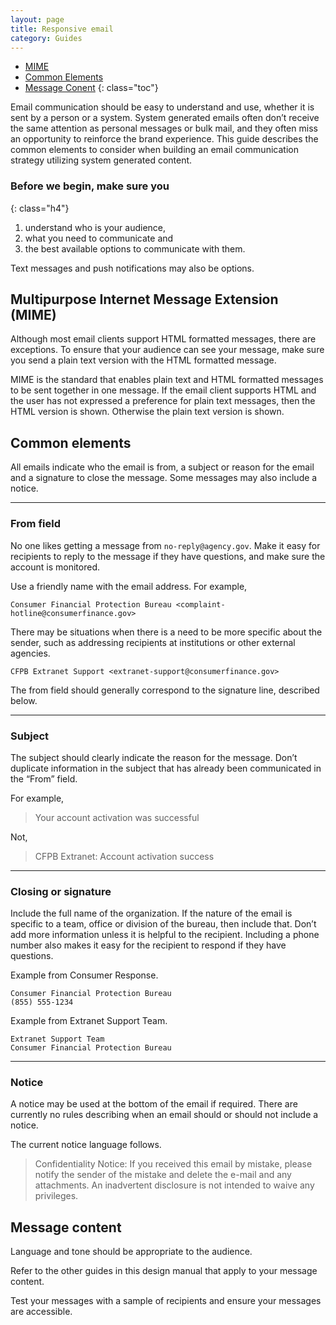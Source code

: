 ```yaml
---
layout: page
title: Responsive email
category: Guides
---
```


- [MIME](#mime)
- [Common Elements](#common_elements)
- [Message Conent](#message_content)
{: class="toc"}

<div class="content-67 content-first">

Email communication should be easy to understand and use, whether it is sent by a person or a system. System generated emails often don’t receive the same attention as personal messages or bulk mail, and they often miss an opportunity to reinforce the brand experience. This guide describes the common elements to consider when building an email communication strategy utilizing system generated content.

### Before we begin, make sure you
{: class="h4"}

  1. understand who is your audience, 
  2. what you need to communicate and 
  3. the best available options to communicate with them. 

Text messages and push notifications may also be options.

</div>

<h2 id="mime">Multipurpose Internet Message Extension (MIME)</h2>

Although most email clients support HTML formatted messages, there are exceptions. To ensure that your audience can see your message, make sure you send a plain text version with the HTML formatted message. 

MIME is the standard that enables plain text and HTML formatted messages to be sent together in one message. If the email client supports HTML and the user has not expressed a preference for plain text messages, then the HTML version is shown. Otherwise the plain text version is shown.


<h2 id="common_elements">Common elements</h2>

All emails indicate who the email is from, a subject or reason for the email and a signature to close the message. Some messages may also include a notice.

---

### From field

No one likes getting a message from `no-reply@agency.gov`. Make it easy for recipients to reply to the message if they have questions, and make sure the account is monitored.

Use a friendly name with the email address. For example,

    Consumer Financial Protection Bureau <complaint-hotline@consumerfinance.gov>

There may be situations when there is a need to be more specific about the sender, such as addressing recipients at institutions or other external agencies.

	CFPB Extranet Support <extranet-support@consumerfinance.gov>

The from field should generally correspond to the signature line, described below.

---

### Subject

The subject should clearly indicate the reason for the message. Don’t duplicate information in the subject that has already been communicated in the “From” field.

For example,

> Your account activation was successful

Not,

> CFPB Extranet: Account activation success

---

### Closing or signature

Include the full name of the organization. If the nature of the email is specific to a team, office or division of the bureau, then include that. Don’t add more information unless it is helpful to the recipient. Including a phone number also makes it easy for the recipient to respond if they have questions.

Example from Consumer Response.

    Consumer Financial Protection Bureau
    (855) 555-1234

Example from Extranet Support Team.

    Extranet Support Team
    Consumer Financial Protection Bureau

---

### Notice

A notice may be used at the bottom of the email if required. There are currently no rules describing when an email should or should not include a notice.

The current notice language follows.

> Confidentiality Notice: If you received this email by mistake, please notify the sender of the mistake and delete the e-mail and any attachments. An inadvertent disclosure is not intended to waive any privileges.
 
<h2 id="message_content">Message content</h2>

Language and tone should be appropriate to the audience.

Refer to the other guides in this design manual that apply to your message content.

Test your messages with a sample of recipients and ensure your messages are accessible.
